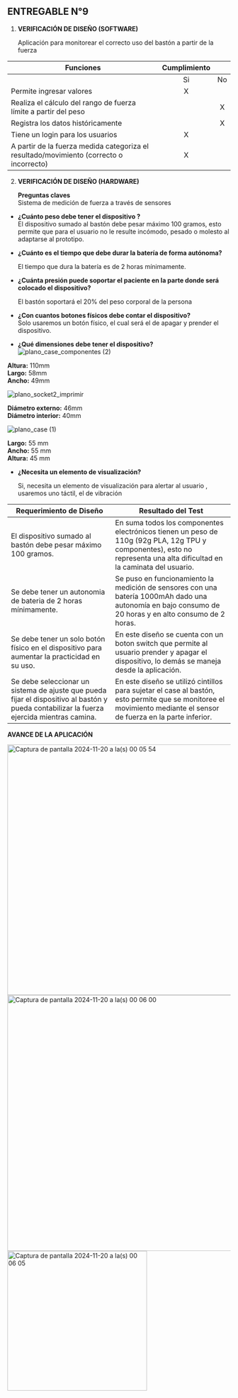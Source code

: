 ## ENTREGABLE N°9

1. **VERIFICACIÓN DE DISEÑO (SOFTWARE)**  
     
   Aplicación para monitorear el correcto uso del bastón a partir de la fuerza  
   

|  Funciones | Cumplimiento |  |
| ----- | :---: | :---: |
|  | Si | No |
| Permite ingresar valores | X |  |
| Realiza el cálculo del rango de fuerza límite a partir del peso |  | X |
| Registra los datos históricamente |  | X |
| Tiene un login para los usuarios | X |  |
| A partir de la fuerza medida categoriza el resultado/movimiento (correcto o incorrecto) | X |  |

   

   

2. **VERIFICACIÓN DE DISEÑO (HARDWARE)**  
     
   **Preguntas claves**  
   Sistema de medición de fuerza a través de sensores  
     
* **¿Cuánto peso debe tener el dispositivo ?**  
  El dispositivo sumado al bastón debe pesar máximo 100 gramos, esto permite que para el usuario no le resulte incómodo, pesado o molesto al adaptarse al prototipo.

    
* **¿Cuánto es el tiempo que debe durar la batería de forma autónoma?**

  El tiempo que dura la batería es de 2 horas mínimamente.


* **¿Cuánta presión puede soportar el paciente en la parte donde será colocado el dispositivo?**

  El bastón soportará el 20% del peso corporal de la persona


* **¿Con cuantos botones físicos debe contar el dispositivo?**  
  Solo usaremos un botón físico, el cual será el de apagar y prender el dispositivo.  
    
* **¿Qué dimensiones debe tener el dispositivo?**
![plano_case_componentes (2)](https://github.com/user-attachments/assets/82fa2fc4-56f8-4e2d-a5ee-d438a67e4ca2)

**Altura:** 110mm  
**Largo:** 58mm  
**Ancho:** 49mm

![plano_socket2_imprimir](https://github.com/user-attachments/assets/3588470e-e330-49b3-9545-38ec19fb2c65)

**Diámetro externo:** 46mm  
**Diámetro interior:** 40mm

![plano_case (1)](https://github.com/user-attachments/assets/5cc5ac37-33fe-44eb-bba9-793e1e3b81b5)

**Largo:** 55 mm  
**Ancho:** 55 mm  
**Altura:** 45 mm

* **¿Necesita un elemento de visualización?**

  Si, necesita un elemento de visualización para alertar al usuario , usaremos uno táctil, el de vibración

| Requerimiento de Diseño | Resultado del Test |
| ----- | ----- |
| El dispositivo sumado al bastón debe pesar máximo 100 gramos. | En suma todos los componentes electrónicos tienen un peso de 110g (92g PLA, 12g TPU y componentes), esto no representa una alta dificultad en la caminata del usuario. |
| Se debe tener un autonomia de bateria de 2 horas mínimamente.  | Se puso en funcionamiento la medición de sensores con una batería 1000mAh dado una autonomía en bajo consumo de 20 horas y en alto consumo de 2 horas. |
| Se debe tener un solo botón físico en el dispositivo para aumentar la practicidad en su uso. | En este diseño se cuenta con un boton switch que permite al usuario prender y apagar el dispositivo, lo demás se maneja desde la aplicación. |
| Se debe seleccionar un sistema de ajuste que pueda fijar el dispositivo al bastón y pueda contabilizar la fuerza ejercida mientras camina. | En este diseño se utilizó cintillos para sujetar el case al bastón, esto permite que se monitoree el movimiento mediante el sensor de fuerza en la parte inferior. |

**AVANCE DE LA APLICACIÓN**

<img width="565" alt="Captura de pantalla 2024-11-20 a la(s) 00 05 54" src="https://github.com/user-attachments/assets/99a71a80-8526-4e17-aac4-0f1db5f49b8f">
<img width="577" alt="Captura de pantalla 2024-11-20 a la(s) 00 06 00" src="https://github.com/user-attachments/assets/1db9086b-7cbe-4f77-848e-5942f84850a7">
<img width="315" alt="Captura de pantalla 2024-11-20 a la(s) 00 06 05" src="https://github.com/user-attachments/assets/d485c6f2-4abe-411e-b88b-c9b82cf83200">


